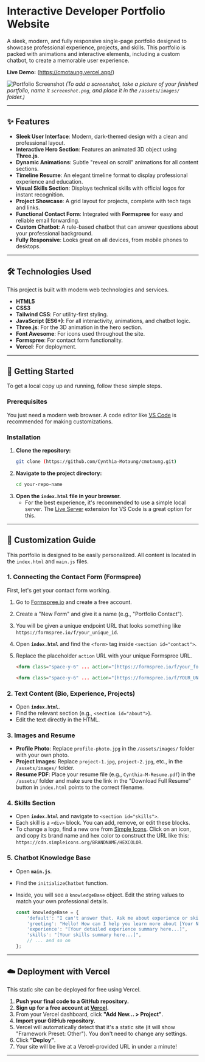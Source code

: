 # Interactive Developer Portfolio Website

A sleek, modern, and fully responsive single-page portfolio designed to showcase professional experience, projects, and skills. This portfolio is packed with animations and interactive elements, including a custom chatbot, to create a memorable user experience.

**Live Demo:** (https://cmotaung.vercel.app/)

![Portfolio Screenshot](./assets/images/screenshot.png)
*(To add a screenshot, take a picture of your finished portfolio, name it `screenshot.png`, and place it in the `/assets/images/` folder.)*

---

## ✨ Features

* **Sleek User Interface**: Modern, dark-themed design with a clean and professional layout.
* **Interactive Hero Section**: Features an animated 3D object using **Three.js**.
* **Dynamic Animations**: Subtle "reveal on scroll" animations for all content sections.
* **Timeline Resume**: An elegant timeline format to display professional experience and education.
* **Visual Skills Section**: Displays technical skills with official logos for instant recognition.
* **Project Showcase**: A grid layout for projects, complete with tech tags and links.
* **Functional Contact Form**: Integrated with **Formspree** for easy and reliable email forwarding.
* **Custom Chatbot**: A rule-based chatbot that can answer questions about your professional background.
* **Fully Responsive**: Looks great on all devices, from mobile phones to desktops.

---

## 🛠️ Technologies Used

This project is built with modern web technologies and services.

* **HTML5**
* **CSS3**
* **Tailwind CSS**: For utility-first styling.
* **JavaScript (ES6+)**: For all interactivity, animations, and chatbot logic.
* **Three.js**: For the 3D animation in the hero section.
* **Font Awesome**: For icons used throughout the site.
* **Formspree**: For contact form functionality.
* **Vercel**: For deployment.

---

## 🚀 Getting Started

To get a local copy up and running, follow these simple steps.

### Prerequisites

You just need a modern web browser. A code editor like [VS Code](https://code.visualstudio.com/) is recommended for making customizations.

### Installation

1.  **Clone the repository:**
    ```sh
    git clone (https://github.com/Cynthia-Motaung/cmotaung.git)
    ```
2.  **Navigate to the project directory:**
    ```sh
    cd your-repo-name
    ```
3.  **Open the `index.html` file in your browser.**
    * For the best experience, it's recommended to use a simple local server. The [Live Server](https://marketplace.visualstudio.com/items?itemName=ritwickdey.LiveServer) extension for VS Code is a great option for this.

---

## 🎨 Customization Guide

This portfolio is designed to be easily personalized. All content is located in the `index.html` and `main.js` files.

### 1. Connecting the Contact Form (Formspree)

First, let's get your contact form working.

1.  Go to [Formspree.io](https://formspree.io/) and create a free account.
2.  Create a "New Form" and give it a name (e.g., "Portfolio Contact").
3.  You will be given a unique endpoint URL that looks something like `https://formspree.io/f/your_unique_id`.
4.  Open **`index.html`** and find the `<form>` tag inside `<section id="contact">`.
5.  Replace the placeholder `action` URL with your unique Formspree URL.

    ```html
    <form class="space-y-6" ... action="[https://formspree.io/f/your_form_id](https://formspree.io/f/your_form_id)" ...>

    <form class="space-y-6" ... action="[https://formspree.io/f/YOUR_UNIQUE_ID](https://formspree.io/f/YOUR_UNIQUE_ID)" ...>
    ```

### 2. Text Content (Bio, Experience, Projects)

* Open **`index.html`**.
* Find the relevant section (e.g., `<section id="about">`).
* Edit the text directly in the HTML.

### 3. Images and Resume

* **Profile Photo**: Replace `profile-photo.jpg` in the `/assets/images/` folder with your own photo.
* **Project Images**: Replace `project-1.jpg`, `project-2.jpg`, etc., in the `/assets/images/` folder.
* **Resume PDF**: Place your resume file (e.g., `Cynthia-M-Resume.pdf`) in the `/assets/` folder and make sure the link in the "Download Full Resume" button in `index.html` points to the correct filename.

### 4. Skills Section

* Open **`index.html`** and navigate to `<section id="skills">`.
* Each skill is a `<div>` block. You can add, remove, or edit these blocks.
* To change a logo, find a new one from [Simple Icons](https://simpleicons.org/). Click on an icon, and copy its brand name and hex color to construct the URL like this: `https://cdn.simpleicons.org/BRANDNAME/HEXCOLOR`.

### 5. Chatbot Knowledge Base

* Open **`main.js`**.
* Find the `initializeChatbot` function.
* Inside, you will see a `knowledgeBase` object. Edit the string values to match your own professional details.

    ```javascript
    const knowledgeBase = {
        'default': "I can't answer that. Ask me about experience or skills.",
        'greeting': "Hello! How can I help you learn more about [Your Name]?",
        'experience': "[Your detailed experience summary here...]",
        'skills': "[Your skills summary here...]",
        // ... and so on
    };
    ```

---

## ☁️ Deployment with Vercel

This static site can be deployed for free using Vercel.

1.  **Push your final code to a GitHub repository.**
2.  **Sign up for a free account at [Vercel](https://vercel.com/).**
3.  From your Vercel dashboard, click **"Add New... > Project"**.
4.  **Import your GitHub repository.**
5.  Vercel will automatically detect that it's a static site (it will show "Framework Preset: Other"). You don't need to change any settings.
6.  Click **"Deploy"**.
7.  Your site will be live at a Vercel-provided URL in under a minute!

---